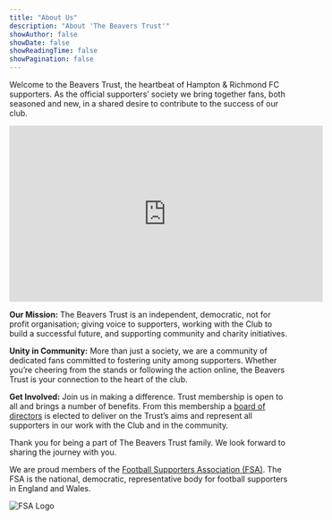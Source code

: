 ```yaml
---
title: "About Us"
description: "About 'The Beavers Trust'"
showAuthor: false
showDate: false
showReadingTime: false
showPagination: false
---
```

Welcome to the Beavers Trust, the heartbeat of Hampton & Richmond FC supporters. As the official supporters’ society we bring together fans, both seasoned and new, in a shared desire to contribute to the success of our club.

<iframe width="560" height="315" src="https://www.youtube.com/embed/wyV1FOSIay8?si=Xpty8m7OsL-n_0-x" title="YouTube video player" frameborder="0" allow="accelerometer; autoplay; clipboard-write; encrypted-media; gyroscope; picture-in-picture; web-share" referrerpolicy="strict-origin-when-cross-origin" allowfullscreen></iframe>

**Our Mission:** The Beavers Trust is an independent, democratic, not for profit organisation; giving voice to supporters, working with the Club to build a successful future, and supporting community and charity initiatives.

**Unity in Community:** More than just a society, we are a community of dedicated fans committed to fostering unity among supporters. Whether you’re cheering from the stands or following the action online, the Beavers Trust is your connection to the heart of the club.

**Get Involved:** Join us in making a difference. Trust membership is open to all and brings a number of benefits. From this membership a [board of directors](https://thebeaverstrust.com/board/) is elected to deliver on the Trust’s aims and represent all supporters in our work with the Club and in the community. 

Thank you for being a part of The Beavers Trust family. We look forward to sharing the journey with you.

We are proud members of the [Football Supporters Association (FSA)](https://thefsa.org.uk/). The FSA is the national, democratic, representative body for football supporters in England and Wales.

![FSA Logo](img/fsa.png)